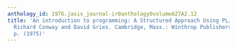 ```yaml
---
anthology_id: 1976.jasis_journal-ir0anthology0volumeA27A2.12
title: 'An introduction to programming: A Structured Approach Using PL/1 and PL/C-7.
  Richard Conway and David Gries. Cambridge, Mass.: Winthrop Publishers, Inc., 509
  p. (1975)'
---
```

